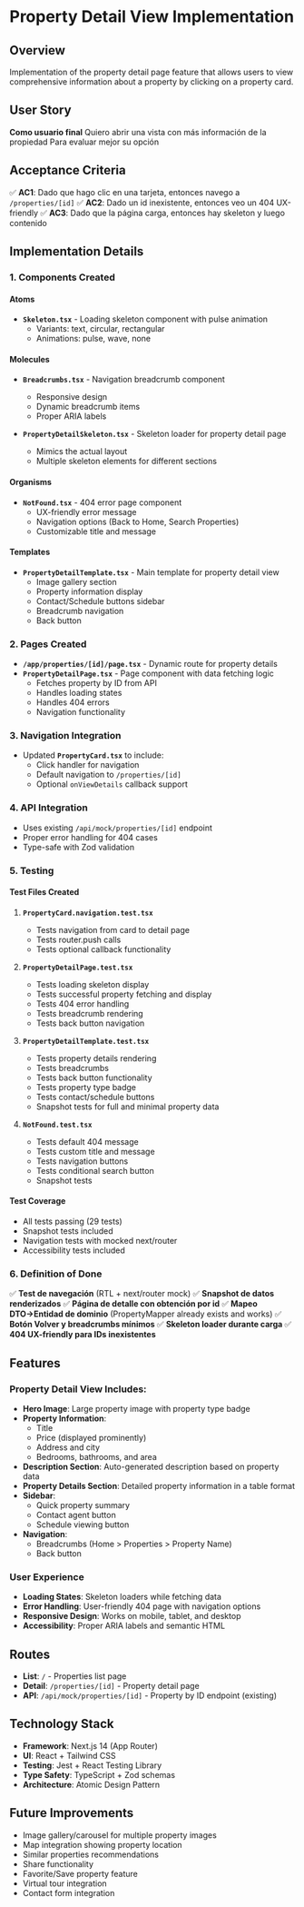 # Property Detail View Implementation

## Overview
Implementation of the property detail page feature that allows users to view comprehensive information about a property by clicking on a property card.

## User Story
**Como usuario final**
Quiero abrir una vista con más información de la propiedad
Para evaluar mejor su opción

## Acceptance Criteria

✅ **AC1**: Dado que hago clic en una tarjeta, entonces navego a `/properties/[id]`
✅ **AC2**: Dado un id inexistente, entonces veo un 404 UX-friendly
✅ **AC3**: Dado que la página carga, entonces hay skeleton y luego contenido

## Implementation Details

### 1. Components Created

#### Atoms
- **`Skeleton.tsx`** - Loading skeleton component with pulse animation
  - Variants: text, circular, rectangular
  - Animations: pulse, wave, none

#### Molecules
- **`Breadcrumbs.tsx`** - Navigation breadcrumb component
  - Responsive design
  - Dynamic breadcrumb items
  - Proper ARIA labels

- **`PropertyDetailSkeleton.tsx`** - Skeleton loader for property detail page
  - Mimics the actual layout
  - Multiple skeleton elements for different sections

#### Organisms
- **`NotFound.tsx`** - 404 error page component
  - UX-friendly error message
  - Navigation options (Back to Home, Search Properties)
  - Customizable title and message

#### Templates
- **`PropertyDetailTemplate.tsx`** - Main template for property detail view
  - Image gallery section
  - Property information display
  - Contact/Schedule buttons sidebar
  - Breadcrumb navigation
  - Back button

### 2. Pages Created
- **`/app/properties/[id]/page.tsx`** - Dynamic route for property details
- **`PropertyDetailPage.tsx`** - Page component with data fetching logic
  - Fetches property by ID from API
  - Handles loading states
  - Handles 404 errors
  - Navigation functionality

### 3. Navigation Integration
- Updated **`PropertyCard.tsx`** to include:
  - Click handler for navigation
  - Default navigation to `/properties/[id]`
  - Optional `onViewDetails` callback support

### 4. API Integration
- Uses existing `/api/mock/properties/[id]` endpoint
- Proper error handling for 404 cases
- Type-safe with Zod validation

### 5. Testing

#### Test Files Created
1. **`PropertyCard.navigation.test.tsx`**
   - Tests navigation from card to detail page
   - Tests router.push calls
   - Tests optional callback functionality

2. **`PropertyDetailPage.test.tsx`**
   - Tests loading skeleton display
   - Tests successful property fetching and display
   - Tests 404 error handling
   - Tests breadcrumb rendering
   - Tests back button navigation

3. **`PropertyDetailTemplate.test.tsx`**
   - Tests property details rendering
   - Tests breadcrumbs
   - Tests back button functionality
   - Tests property type badge
   - Tests contact/schedule buttons
   - Snapshot tests for full and minimal property data

4. **`NotFound.test.tsx`**
   - Tests default 404 message
   - Tests custom title and message
   - Tests navigation buttons
   - Tests conditional search button
   - Snapshot tests

#### Test Coverage
- All tests passing (29 tests)
- Snapshot tests included
- Navigation tests with mocked next/router
- Accessibility tests included

### 6. Definition of Done

✅ **Test de navegación** (RTL + next/router mock)
✅ **Snapshot de datos renderizados**
✅ **Página de detalle con obtención por id**
✅ **Mapeo DTO→Entidad de dominio** (PropertyMapper already exists and works)
✅ **Botón Volver y breadcrumbs mínimos**
✅ **Skeleton loader durante carga**
✅ **404 UX-friendly para IDs inexistentes**

## Features

### Property Detail View Includes:
- **Hero Image**: Large property image with property type badge
- **Property Information**:
  - Title
  - Price (displayed prominently)
  - Address and city
  - Bedrooms, bathrooms, and area
- **Description Section**: Auto-generated description based on property data
- **Property Details Section**: Detailed property information in a table format
- **Sidebar**:
  - Quick property summary
  - Contact agent button
  - Schedule viewing button
- **Navigation**:
  - Breadcrumbs (Home > Properties > Property Name)
  - Back button

### User Experience
- **Loading States**: Skeleton loaders while fetching data
- **Error Handling**: User-friendly 404 page with navigation options
- **Responsive Design**: Works on mobile, tablet, and desktop
- **Accessibility**: Proper ARIA labels and semantic HTML

## Routes
- **List**: `/` - Properties list page
- **Detail**: `/properties/[id]` - Property detail page
- **API**: `/api/mock/properties/[id]` - Property by ID endpoint (existing)

## Technology Stack
- **Framework**: Next.js 14 (App Router)
- **UI**: React + Tailwind CSS
- **Testing**: Jest + React Testing Library
- **Type Safety**: TypeScript + Zod schemas
- **Architecture**: Atomic Design Pattern

## Future Improvements
- Image gallery/carousel for multiple property images
- Map integration showing property location
- Similar properties recommendations
- Share functionality
- Favorite/Save property feature
- Virtual tour integration
- Contact form integration

